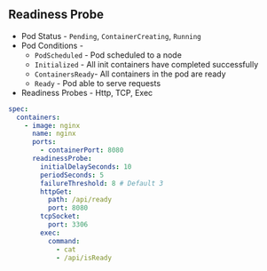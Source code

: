 ## Readiness Probe
* Pod Status - `Pending`, `ContainerCreating`, `Running`
* Pod Conditions - 
  * `PodScheduled` - Pod scheduled to a node 
  * `Initialized` - All init containers have completed successfully
  * `ContainersReady`- All containers in the pod are ready
  * `Ready` - Pod able to serve requests
* Readiness Probes - Http, TCP, Exec
```yaml
spec:
  containers:
    - image: nginx
      name: nginx
      ports:
        - containerPort: 8080
      readinessProbe:
        initialDelaySeconds: 10
        periodSeconds: 5
        failureThreshold: 8 # Default 3
        httpGet:
          path: /api/ready
          port: 8080
        tcpSocket:
          port: 3306
        exec:
          command:
            - cat
            - /api/isReady
```